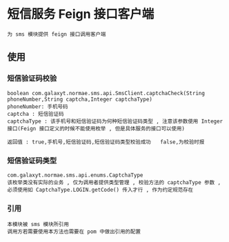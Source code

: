# 短信服务 Feign 接口客户端
    
    为 sms 模块提供 feign 接口调用客户端
    
## 使用

### 短信验证码校验

    boolean com.galaxyt.normae.sms.api.SmsClient.captchaCheck(String phoneNumber,String captcha,Integer captchaType)
    phoneNumber: 手机号码
    captcha : 短信验证码
    captchaType : 该手机号和短信验证码为何种短信验证码类型 , 注意该参数使用 Integer 接口(Feign 接口定义的时候不能使用枚举 , 但是具体服务的接口可以使用)
    
    返回值 : true,手机号,短信验证码,短信验证码类型校验成功   false,为校验时报
    
### 短信验证码类型

    com.galaxyt.normae.sms.api.enums.CaptchaType
    该枚举类没有实际的业务 , 仅为调用者提供类型管理 , 校验方法的 captchaType 参数 , 必须使用如 CaptchaType.LOGIN.getCode() 传入才行 , 作为约定规范存在
     
### 引用

    本模块被 sms 模块所引用
    调用方若需要使用本方法也需要在 pom 中做出引用的配置